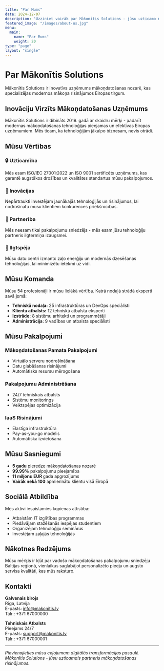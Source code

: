 ```yaml
---
title: "Par Mums"
date: 2024-12-07
description: "Uzziniet vairāk par Mākonītis Solutions - jūsu uzticamo mākoņdatošanas partneri"
featured_image: "/images/about-us.jpg"
menu:
  main:
    name: "Par Mums"
    weight: 20
type: "page"
layout: "single"
---
```


# Par Mākonītis Solutions

Mākonītis Solutions ir inovatīvs uzņēmums mākoņdatošanas nozarē, kas specializējas modernos mākoņa risinājumos Eiropas tirgum.

## Inovāciju Virzīts Mākoņdatošanas Uzņēmums

Mākonītis Solutions ir dibināts 2019. gadā ar skaidru mērķi - padarīt modernas mākoņdatošanas tehnoloģijas pieejamas un efektīvas Eiropas uzņēmumiem. Mēs ticam, ka tehnoloģijām jākalpo biznesam, nevis otrādi.

## Mūsu Vērtības

### 🔒 Uzticamība
Mēs esam ISO/IEC 27001:2022 un ISO 9001 sertificēts uzņēmums, kas garantē augstākos drošības un kvalitātes standartus mūsu pakalpojumos.

### 🚀 Inovācijas
Nepārtraukti investējam jaunākajās tehnoloģijās un risinājumos, lai nodrošinātu mūsu klientiem konkurences priekšrocības.

### 🤝 Partnerība
Mēs neesam tikai pakalpojumu sniedzējs - mēs esam jūsu tehnoloģiju partneris ilgtermiņa izaugsmei.

### 🌱 Ilgtspēja
Mūsu datu centri izmanto zaļo enerģiju un modernās dzesēšanas tehnoloģijas, lai minimizētu ietekmi uz vidi.

## Mūsu Komanda

Mūsu 54 profesionāļi ir mūsu lielākā vērtība. Katrā nodaļā strādā eksperti savā jomā:

- **Tehniskā nodaļa:** 25 infrastruktūras un DevOps speciālisti
- **Klientu atbalsts:** 12 tehniskā atbalsta eksperti
- **Izstrāde:** 8 sistēmu arhitekti un programmētāji
- **Administrācija:** 9 vadības un atbalsta speciālisti

## Mūsu Pakalpojumi

### Mākoņdatošanas Pamata Pakalpojumi
- Virtuālo serveru nodrošināšana
- Datu glabāšanas risinājumi
- Automātiska resursu mērogošana

### Pakalpojumu Administrēšana
- 24/7 tehniskais atbalsts
- Sistēmu monitorings
- Veiktspējas optimizācija

### IaaS Risinājumi
- Elastīga infrastruktūra
- Pay-as-you-go modelis
- Automātiska izvietošana

## Mūsu Sasniegumi

- **5 gadu** pieredze mākoņdatošanas nozarē
- **99.99%** pakalpojumu pieejamība
- **11 miljonu EUR** gada apgrozījums
- **Vairāk nekā 100** apmierinātu klientu visā Eiropā

## Sociālā Atbildība

Mēs aktīvi iesaistāmies kopienas attīstībā:

- Atbalstām IT izglītības programmas
- Piedāvājam stažēšanās iespējas studentiem
- Organizējam tehnoloģiju seminārus
- Investējam zaļajās tehnoloģijās

## Nākotnes Redzējums

Mūsu mērķis ir kļūt par vadošo mākoņdatošanas pakalpojumu sniedzēju Baltijas reģionā, vienlaikus saglabājot personalizēto pieeju un augsto servisa kvalitāti, kas mūs raksturo.

## Kontakti

**Galvenais birojs**  
Rīga, Latvija  
E-pasts: info@makonitis.lv  
Tālr.: +371 67000000

**Tehniskais Atbalsts**  
Pieejams 24/7  
E-pasts: support@makonitis.lv  
Tālr.: +371 67000001

---

*Pievienojieties mūsu ceļojumam digitālās transformācijas pasaulē. Mākonītis Solutions - jūsu uzticamais partneris mākoņdatošanas risinājumos.*